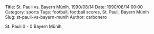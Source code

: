 Title: St. Pauli vs. Bayern Münih, 1990/08/14
Date: 1990/08/14 00:00
Category: sports
Tags: football, football scores, St. Pauli, Bayern Münih
Slug: st-pauli-vs-bayern-munih
Author: carbonero


St. Pauli 0 - 0 Bayern Münih
